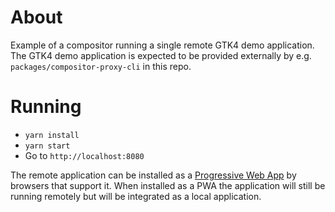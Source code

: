 About
=

Example of a compositor running a single remote GTK4 demo application. The GTK4 demo application is expected to be
provided externally by e.g. `packages/compositor-proxy-cli` in this repo.

Running
=

- `yarn install`
- `yarn start`
- Go to `http://localhost:8080`

The remote application can be installed as a [Progressive Web App](https://en.wikipedia.org/wiki/Progressive_web_app) by browsers that support it.
When installed as a PWA the application will still be running remotely but will be integrated as a local application.

